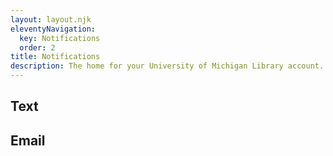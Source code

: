 ```yaml
---
layout: layout.njk
eleventyNavigation:
  key: Notifications
  order: 2
title: Notifications
description: The home for your University of Michigan Library account.
---
```


## Text

## Email
